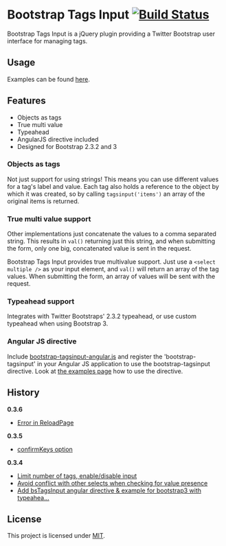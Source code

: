 # Bootstrap Tags Input [![Build Status](https://travis-ci.org/TimSchlechter/bootstrap-tagsinput.png?branch=master)](https://travis-ci.org/TimSchlechter/bootstrap-tagsinput)
Bootstrap Tags Input is a jQuery plugin providing a Twitter Bootstrap user interface for managing tags.

## Usage
Examples can be found [here](http://timschlechter.github.com/bootstrap-tagsinput/examples/).

## Features
* Objects as tags
* True multi value
* Typeahead
* AngularJS directive included
* Designed for Bootstrap 2.3.2 and 3

### Objects as tags
Not just support for using strings! This means you can use different values
for a tag's label and value. Each tag also holds a reference to the object
by which it was created, so by calling <code>tagsinput('items')</code> an
array of the original items is returned.
  
### True multi value support
Other implementations just concatenate the values to a comma separated string.
This results in <code>val()</code> returning just this string, and when
submitting the form, only one big, concatenated value is sent in the request.

Bootstrap Tags Input provides true multivalue support. Just use a 
<code>&lt;select multiple /&gt;</code> as your input element, and 
<code>val()</code> will return an array of the tag values. When submitting the
form, an array of values will be sent with the request.

### Typeahead support
Integrates with Twitter Bootstraps' 2.3.2 typeahead, or use custom typeahead when using Bootstrap 3.

### Angular JS directive
Include [bootstrap-tagsinput-angular.js](https://github.com/TimSchlechter/bootstrap-tagsinput/blob/master/src/bootstrap-tagsinput-angular.js) and register the 'bootstrap-tagsinput' in your Angular JS application to use the bootstrap-tagsinput directive. Look at [the examples page](http://timschlechter.github.io/bootstrap-tagsinput/examples/#angular) how to use the directive.

## History
__0.3.6__

* [Error in ReloadPage](https://github.com/TimSchlechter/bootstrap-tagsinput/issues/34)

__0.3.5__

* [confirmKeys option](https://github.com/TimSchlechter/bootstrap-tagsinput/issues/10)

__0.3.4__

* [Limit number of tags, enable/disable input](https://github.com/TimSchlechter/bootstrap-tagsinput/pull/28)
* [Avoid conflict with other selects when checking for value presence](https://github.com/TimSchlechter/bootstrap-tagsinput/pull/33)
* [Add bsTagsInput angular directive & example for bootstrap3 with typeahea...](https://github.com/TimSchlechter/bootstrap-tagsinput/pull/24)

## License
This project is licensed under [MIT](https://raw.github.com/TimSchlechter/bootstrap-tagsinput/master/LICENSE "Read more about the MIT license").